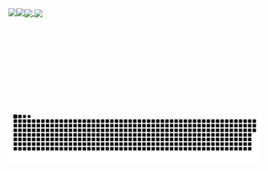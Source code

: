 <a href="#">
  <img height=200 align="center" src="https://my-stats-43gk.vercel.app/api?username=volwin&show_icons=true&theme=radical&hide=contribs,issues&show=discussions_answered&rank_icon=github&include_all_commits=true&card_width=150" />
</a>
<a href="#">
  <img height=200 align="center" src="https://my-stats-43gk.vercel.app/api/top-langs/?username=volwin&hide=html,scss,css&langs_count=8&layout=compact&theme=radical&card_width=150" />
</a>

<img align="left" height=202 src="https://github-readme-streak-stats-git-main-davids-projects-ad77adcc.vercel.app/?user=volwin&theme=radical"/>
<img align="left" height=97 src="https://github-profile-trophy.vercel.app/?username=volwin&theme=radical&no-frame=true&title=Stars,Followers,Commits&column=-1"/>



<a href=#><img src="contributions.svg"></a>
